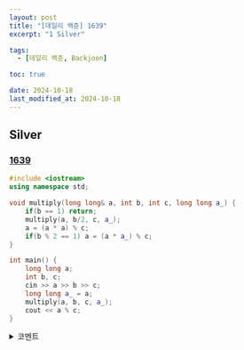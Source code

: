 ```yaml
---
layout: post
title: "[데일리 백준] 1639"
excerpt: "1 Silver"

tags:
  - [데일리 백준, Backjoon]

toc: true

date: 2024-10-18
last_modified_at: 2024-10-18
---
```

## Silver
### [1639][def]

```c++
#include <iostream>
using namespace std;

void multiply(long long& a, int b, int c, long long a_) {
    if(b == 1) return;
    multiply(a, b/2, c, a_);
    a = (a * a) % c;
    if(b % 2 == 1) a = (a * a_) % c;
}

int main() {
    long long a;
    int b, c;
    cin >> a >> b >> c;
    long long a_ = a;
    multiply(a, b, c, a_);
    cout << a % c;
}
```

<details>
<summary>코멘트</summary>
<div markdown="1">

- 분할 정복을 통한 거듭제곱 문제.  

- 또한 [백준 2749][def2] 문제의 기반이 되는 문제이다.  

</div>
</details>

[def]: https://www.acmicpc.net/problem/1639
[def2]: https://www.acmicpc.net/problem/2749